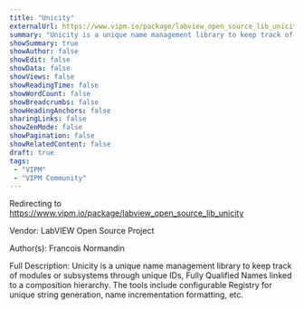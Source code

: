 ```yaml
---
title: "Unicity"
externalUrl: https://www.vipm.io/package/labview_open_source_lib_unicity
summary: "Unicity is a unique name management library to keep track of modules or subsystems through unique IDs, Fully Qualified Names linked to a composition hierarchy."
showSummary: true
showAuthor: false
showEdit: false
showData: false
showViews: false
showReadingTime: false
showWordCount: false
showBreadcrumbs: false
showHeadingAnchors: false
sharingLinks: false
showZenMode: false
showPagination: false
showRelatedContent: false
draft: true
tags:
 - "VIPM"
 - "VIPM Community"
---
```


Redirecting to https://www.vipm.io/package/labview_open_source_lib_unicity

Vendor: LabVIEW Open Source Project

Author(s): Francois Normandin
 
Full Description:
Unicity is a unique name management library to keep track of modules or subsystems through unique IDs, Fully Qualified Names linked to a composition hierarchy.
The tools include configurable Registry for unique string generation, name incrementation formatting, etc.